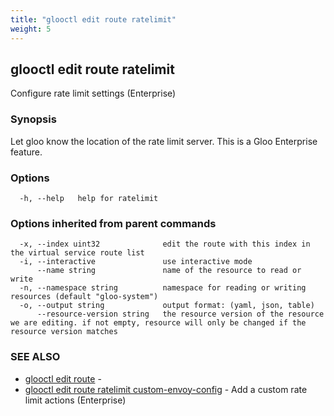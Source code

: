 ```yaml
---
title: "glooctl edit route ratelimit"
weight: 5
---
```

## glooctl edit route ratelimit

Configure rate limit settings (Enterprise)

### Synopsis

Let gloo know the location of the rate limit server. This is a Gloo Enterprise feature.

### Options

```
  -h, --help   help for ratelimit
```

### Options inherited from parent commands

```
  -x, --index uint32              edit the route with this index in the virtual service route list
  -i, --interactive               use interactive mode
      --name string               name of the resource to read or write
  -n, --namespace string          namespace for reading or writing resources (default "gloo-system")
  -o, --output string             output format: (yaml, json, table)
      --resource-version string   the resource version of the resource we are editing. if not empty, resource will only be changed if the resource version matches
```

### SEE ALSO

* [glooctl edit route](../glooctl_edit_route)	 - 
* [glooctl edit route ratelimit custom-envoy-config](../glooctl_edit_route_ratelimit_custom-envoy-config)	 - Add a custom rate limit actions (Enterprise)

